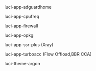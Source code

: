 luci-app-adguardhome

luci-app-cpufreq

luci-app-firewall

luci-app-opkg

luci-app-ssr-plus (Xray)

luci-app-turboacc (Flow Offload,BBR CCA)

luci-theme-argon
